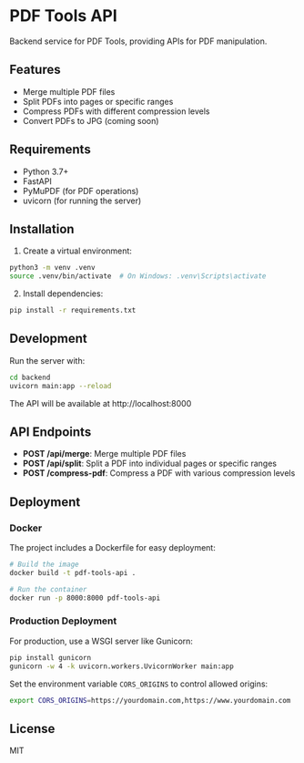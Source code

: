 # PDF Tools API

Backend service for PDF Tools, providing APIs for PDF manipulation.

## Features

- Merge multiple PDF files
- Split PDFs into pages or specific ranges
- Compress PDFs with different compression levels
- Convert PDFs to JPG (coming soon)

## Requirements

- Python 3.7+
- FastAPI
- PyMuPDF (for PDF operations)
- uvicorn (for running the server)

## Installation

1. Create a virtual environment:
```bash
python3 -m venv .venv
source .venv/bin/activate  # On Windows: .venv\Scripts\activate
```

2. Install dependencies:
```bash
pip install -r requirements.txt
```

## Development

Run the server with:
```bash
cd backend
uvicorn main:app --reload
```

The API will be available at http://localhost:8000

## API Endpoints

- **POST /api/merge**: Merge multiple PDF files
- **POST /api/split**: Split a PDF into individual pages or specific ranges
- **POST /compress-pdf**: Compress a PDF with various compression levels

## Deployment

### Docker

The project includes a Dockerfile for easy deployment:

```bash
# Build the image
docker build -t pdf-tools-api .

# Run the container
docker run -p 8000:8000 pdf-tools-api
```

### Production Deployment

For production, use a WSGI server like Gunicorn:

```bash
pip install gunicorn
gunicorn -w 4 -k uvicorn.workers.UvicornWorker main:app
```

Set the environment variable `CORS_ORIGINS` to control allowed origins:

```bash
export CORS_ORIGINS=https://yourdomain.com,https://www.yourdomain.com
```

## License

MIT 